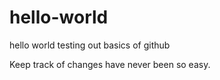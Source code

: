 # hello-world
hello world testing out basics of github

Keep track of changes have never been so easy.
